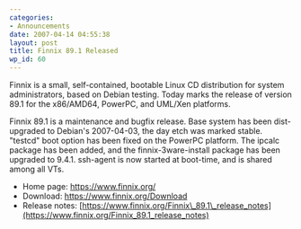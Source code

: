 ```yaml
---
categories:
- Announcements
date: 2007-04-14 04:55:38
layout: post
title: Finnix 89.1 Released
wp_id: 60
---
```

Finnix is a small, self-contained, bootable Linux CD distribution for system administrators, based on Debian testing. Today marks the release of version 89.1 for the x86/AMD64, PowerPC, and UML/Xen platforms.

Finnix 89.1 is a maintenance and bugfix release. Base system has been dist-upgraded to Debian's 2007-04-03, the day etch was marked stable. "testcd" boot option has been fixed on the PowerPC platform. The ipcalc package has been added, and the finnix-3ware-install package has been upgraded to 9.4.1. ssh-agent is now started at boot-time, and is shared among all VTs.

  * Home page: <https://www.finnix.org/>
  * Download: <https://www.finnix.org/Download>
  * Release notes: [https://www.finnix.org/Finnix\_89.1\_release_notes](https://www.finnix.org/Finnix_89.1_release_notes)
